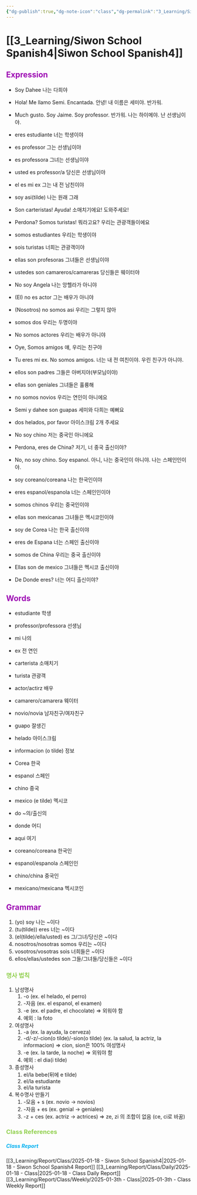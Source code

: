 ```yaml
---
{"dg-publish":true,"dg-note-icon":"class","dg-permalink":"3_Learning/Siwon-School-Spanish4","created-date":"2025-01-18 9:37:49 pm","date":"2025-01-18","type":"class","tags":["class","spanish"],"aliases":null,"title":"Siwon School Spanish","courseName":"NEW 왕초보 탈출 파닉스","permalink":"/3_Learning/Siwon-School-Spanish4/","dgPassFrontmatter":true,"noteIcon":"class"}
---
```



# [[3_Learning/Siwon School Spanish4\|Siwon School Spanish4]]
## <font color="#9d0ab3">Expression</font>
- Soy Dahee 나는 다희야
- Hola! Me llamo Semi. Encantada. 안녕! 내 이름은 세미야. 반가워.
- Much gusto. Soy Jaime. Soy professor. 반가워. 나는 하이메야. 난 선생님이야.
- eres estudiante 너는 학생이야
- es professor 그는 선생님이야
- es professora 그녀는 선생님이야
- usted es professor/a 당신은 선생님이야
- el es mi ex 그는 내 전 남친이야
- soy asi(tilde) 나는 원래 그래

- Son carteristas! Ayuda! 소매치기에요! 도와주세요!
- Perdona? Somos turistas! 뭐라고요? 우리는 관광객들이에요
- somos estudiantes 우리는 학생이야
- sois turistas 너희는 관광객이야
- ellas son profesoras 그녀들은 선생님이야
- ustedes son camareros/camareras 당신들은 웨이터야
- No soy Angela 나는 앙헬라가 아니야
- (El) no es actor 그는 배우가 아니야
- (Nosotros) no somos asi 우리는 그렇지 않아
- somos dos 우리는 두명이야
- No somos actores 우리는 배우가 아니야

- Oye, Somos amigos 얘, 우리는 친구야
- Tu eres mi ex. No somos amigos. 너는 내 전 여친이야. 우린 친구가 아니야.
- ellos son padres 그들은 아버지야(부모님이야)
- ellas son geniales 그녀들은 훌륭해
- no somos novios 우리는 연인이 아니에요
- Semi y dahee son guapas 세미와 다희는 예뻐요
- dos helados, por favor 아이스크림 2개 주세요

- No soy chino 저는 중국인 아니에요
- Perdona, eres de China? 저기, 너 중국 출신이야?
- No, no soy chino. Soy espanol. 아니, 나는 중국인이 아니야. 나는 스페인인이야.
- soy coreano/coreana 나는 한국인이야
- eres espanol/espanola 너는 스페인인이야
- somos chinos 우리는 중국인이야
- ellas son mexicanas 그녀들은 멕시코인이야
- soy de Corea 나는 한국 출신이야
- eres de Espana 너는 스페인 출신이야
- somos de China 우리는 중국 출신이야
- Ellas son de mexico 그녀들은 멕시코 출신이야
- De Donde eres? 너는 어디 출신이야?

## <font color="#9d0ab3">Words</font>
- estudiante 학생
- professor/professora 선생님
- mi 나의
- ex 전 연인

- carterista 소매치기
- turista 관광객
- actor/actirz 배우
- camarero/camarera 웨이터

- novio/novia 남자친구/여자친구
- guapo 잘생긴
- helado 아이스크림
- informacion (o tilde) 정보

- Corea 한국
- espanol 스페인
- chino 중국
- mexico (e tilde) 멕시코
- do ~의/출신의
- donde 어디
- aqui 여기
- coreano/coreana 한국인
- espanol/espanola 스페인인
- chino/china 중국인
- mexicano/mexicana 멕시코인

## <font color="#9d0ab3">Grammar</font>
1. (yo) soy 나는 ~이다
2. (tu(tilde)) eres 너는 ~이다
3. (el(tilde)/ella/usted) es 그/그녀/당신은 ~이다
4. nosotros/nosotras somos 우리는 ~이다
5. vosotros/vosotras sois 너희들은 ~이다
6. ellos/ellas/ustedes son 그들/그녀들/당신들은 ~이다 

### <font color="#92d050">명사 법칙</font>
1. 남성명사
	1. -o (ex. el helado, el perro)
	2. -자음 (ex. el espanol, el examen)
	3. -e (ex. el padre, el chocolate) => 외워야 함
	4. 예외 : la foto
2. 여성명사
	1. -a (ex. la ayuda, la cerveza)
	2. -d/-z/-cion(o tilde)/-sion(o tilde) (ex. la salud, la actriz, la informacion) => cion, sion은 100% 여성명사
	3. -e (ex. la tarde, la noche) => 외워야 함
	4. 예외 : el dia(i tilde)
3. 중성명사
	1. el/la bebe(뒤에 e tilde) 
	2. el/la estudiante
	3. el/la turista
4. 복수명사 만들기
	1. -모음 + s (ex. novio -> novios)
	2. -자음 + es (ex. genial -> geniales)
	3. -z + ces (ex. actriz -> actrices) => ze, zi 의 조합이 없음 (ce, ci로 바꿈)


















### <font color="#92d050">Class References</font>
##### <font color="#00b0f0">Class Report</font>
[[3_Learning/Report/Class/2025-01-18 - Siwon School Spanish4\|2025-01-18 - Siwon School Spanish4 Report]]
[[3_Learning/Report/Class/Daily/2025-01-18 - Class\|2025-01-18 - Class Daily Report]]
[[3_Learning/Report/Class/Weekly/2025-01-3th - Class\|2025-01-3th - Class Weekly Report]]





